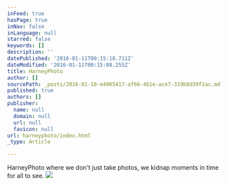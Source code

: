 ```yaml
---
inFeed: true
hasPage: true
inNav: false
inLanguage: null
starred: false
keywords: []
description: ''
datePublished: '2016-01-11T00:15:18.711Z'
dateModified: '2016-01-11T00:15:08.255Z'
title: HarneyPhoto
author: []
sourcePath: _posts/2016-01-10-e4965417-af66-4b1e-ace7-319b8d39f2ac.md
published: true
authors: []
publisher:
  name: null
  domain: null
  url: null
  favicon: null
url: harneyphoto/index.html
_type: Article

---
```

HarneyPhoto where we don't just take photos, we kidnap moments in time for all to see.
![](https://the-grid-user-content.s3-us-west-2.amazonaws.com/d5ffb70b-373c-4da4-a911-615d39836db4.jpg)